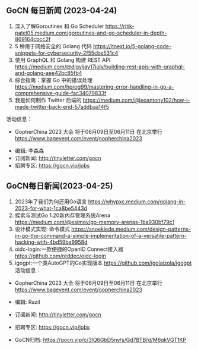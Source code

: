 
## GoCN 每日新闻 (2023-04-24)
1. 深入了解Goroutines 和 Go Scheduler https://ritik-patel05.medium.com/goroutines-and-go-scheduler-in-depth-869164cbcc2f
2. 5 种用于网络安全的 Golang 代码 https://itnext.io/5-golang-code-snippets-for-cybersecurity-2f55cbe531c4
3. 使用 GraphQL 和 Golang 构建 REST API https://medium.com/@digvijay17july/building-rest-apis-with-graphql-and-golang-aee42bc85fb4
4. 综合指南：掌握 Go 中的错误处理 https://medium.com/hprog99/mastering-error-handling-in-go-a-comprehensive-guide-fac34079833f 
5. 我是如何制作 Twitter 后端的 https://medium.com/@leoantony102/how-i-made-twitter-back-end-57addbaa14f5


活动信息：
* GopherChina 2023 大会 将于06月09日至06月11日 在北京举行 <https://www.bagevent.com/event/gopherchina2023>

- 编辑: 李森森
- 订阅新闻: http://tinyletter.com/gocn
- 招聘专区: https://gocn.vip/jobs


## GoCN每日新闻(2023-04-25)

1. 2023年了我们为何还用Go语言 https://whypxc.medium.com/golang-in-2023-for-what-1ca8be5443d
2. 探索与测试Go 1.20新内存管理系统Arena https://medium.com/@esimov/go-memory-arenas-1ba930bf79c1
3. 设计模式实现: 命令模式 https://snoekiede.medium.com/design-patterns-in-go-the-command-a-simple-implementation-of-a-versatile-pattern-hacking-with-4bd59ba9958d
4. oidc-login:一款便捷的OpenID Connect接入器 https://github.com/reddec/oidc-login
5. igogpt:一个类AutoGPT的Go实现版本 https://github.com/igolaizola/igogpt
活动信息：
* GopherChina 2023 大会 将于06月09日至06月11日 在北京举行 <https://www.bagevent.com/event/gopherchina2023>

* 编辑: Razil
* 订阅新闻: http://tinyletter.com/gocn
* 招聘专区: https://gocn.vip/jobs
* GoCN归档: https://gocn.vip/c/3lQ6GbD5ny/s/Gd7BTB/d/M6qkVGT1KP
